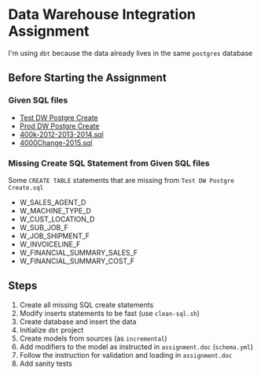 # Data Warehouse Integration Assignment

I'm using `dbt` because the data already lives in the same `postgres` database

## Before Starting the Assignment

### Given SQL files

- [Test DW Postgre Create](./sqls/create-initial-job-tables.sql)
- [Prod DW Postgre Create](./sqls/create-job-change-tables.sql)
- [400k-2012-2013-2014.sql](./sqls/insert-initial-job-tables.sql)
- [4000Change-2015.sql](./sqls/insert-job-change-tables.sql)

### Missing Create SQL Statement from Given SQL files

Some `CREATE TABLE` statements that are missing from `Test DW Postgre Create.sql`

- W_SALES_AGENT_D
- W_MACHINE_TYPE_D
- W_CUST_LOCATION_D
- W_SUB_JOB_F
- W_JOB_SHIPMENT_F
- W_INVOICELINE_F
- W_FINANCIAL_SUMMARY_SALES_F
- W_FINANCIAL_SUMMARY_COST_F

## Steps

1. Create all missing SQL create statements
2. Modify inserts statements to be fast (use `clean-sql.sh`)
3. Create database and insert the data
4. Initialize `dbt` project
5. Create models from sources (as `incremental`)
6. Add modifiers to the model as instructed in `assignment.doc` (`schema.yml`)
7. Follow the instruction for validation and loading in `assignment.doc`
8. Add sanity tests

